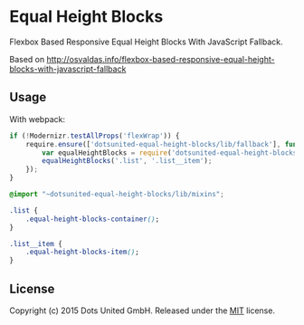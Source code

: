 Equal Height Blocks
===================

Flexbox Based Responsive Equal Height Blocks With JavaScript Fallback.

Based on http://osvaldas.info/flexbox-based-responsive-equal-height-blocks-with-javascript-fallback

Usage
-----

With webpack:

```javascript
if (!Modernizr.testAllProps('flexWrap')) {
    require.ensure(['dotsunited-equal-height-blocks/lib/fallback'], function() {
        var equalHeightBlocks = require('dotsunited-equal-height-blocks/lib/fallback');
        equalHeightBlocks('.list', '.list__item');
    });
}
```

```css
@import "~dotsunited-equal-height-blocks/lib/mixins";

.list {
    .equal-height-blocks-container();
}

.list__item {
    .equal-height-blocks-item();
}
```

License
-------

Copyright (c) 2015 Dots United GmbH.
Released under the [MIT](LICENSE?raw=1) license.
